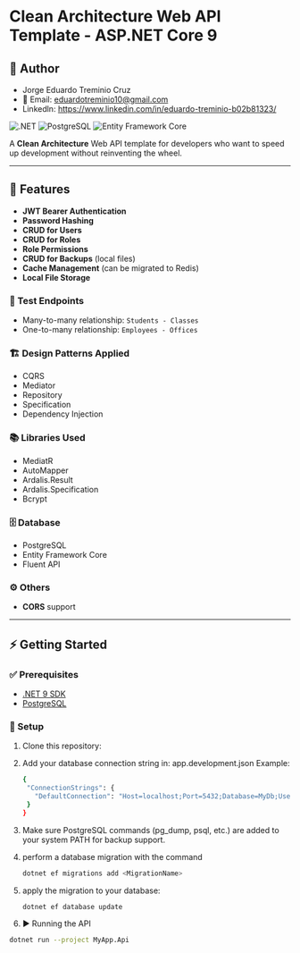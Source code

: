 # Clean Architecture Web API Template - ASP.NET Core 9
## 👤 Author
- Jorge Eduardo Treminio Cruz
- 📧 Email: eduardotreminio10@gmail.com
- Linkedln: https://www.linkedin.com/in/eduardo-treminio-b02b81323/

![.NET](https://img.shields.io/badge/.NET%209-512BD4?style=for-the-badge&logo=dotnet&logoColor=white)
![PostgreSQL](https://img.shields.io/badge/PostgreSQL-336791?style=for-the-badge&logo=postgresql&logoColor=white)
![Entity Framework Core](https://img.shields.io/badge/Entity%20Framework%20Core-512BD4?style=for-the-badge&logo=nuget&logoColor=white)

A **Clean Architecture** Web API template for developers who want to speed up development without reinventing the wheel.

---

## 🚀 Features

- **JWT Bearer Authentication**
- **Password Hashing**
- **CRUD for Users**
- **CRUD for Roles**
- **Role Permissions**
- **CRUD for Backups** (local files)
- **Cache Management** (can be migrated to Redis)
- **Local File Storage**

### 🔗 Test Endpoints

- Many-to-many relationship: `Students - Classes`
- One-to-many relationship: `Employees - Offices`

### 🏗 Design Patterns Applied

- CQRS
- Mediator
- Repository
- Specification
- Dependency Injection

### 📚 Libraries Used

- MediatR
- AutoMapper
- Ardalis.Result
- Ardalis.Specification
- Bcrypt

### 🗄 Database

- PostgreSQL
- Entity Framework Core
- Fluent API

### ⚙️ Others

- **CORS** support

---

## ⚡ Getting Started

### ✅ Prerequisites

- [.NET 9 SDK](https://dotnet.microsoft.com/)
- [PostgreSQL](https://www.postgresql.org/)

### 🔧 Setup

1. Clone this repository:
2. Add your database connection string in:
   app.development.json
   Example:
   
   ```bash
   {
    "ConnectionStrings": {
      "DefaultConnection": "Host=localhost;Port=5432;Database=MyDb;Username=postgres;Password=yourpassword"
    }
   }

4. Make sure PostgreSQL commands (pg_dump, psql, etc.) are added to your system PATH for backup support.
   
5. perform a database migration with the command
    ```bash
   dotnet ef migrations add <MigrationName>
6. apply the migration to your database:
   ```bash
   dotnet ef database update
7. ▶️ Running the API
  ```bash
  dotnet run --project MyApp.Api
